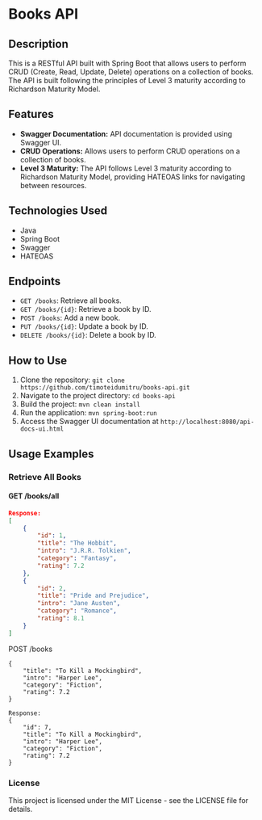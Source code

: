 # Books API

## Description
This is a RESTful API built with Spring Boot that allows users to perform CRUD (Create, Read, Update, Delete) operations on a collection of books. The API is built following the principles of Level 3 maturity according to Richardson Maturity Model.

## Features
- **Swagger Documentation:** API documentation is provided using Swagger UI.
- **CRUD Operations:** Allows users to perform CRUD operations on a collection of books.
- **Level 3 Maturity:** The API follows Level 3 maturity according to Richardson Maturity Model, providing HATEOAS links for navigating between resources.

## Technologies Used
- Java
- Spring Boot
- Swagger
- HATEOAS

## Endpoints
- `GET /books`: Retrieve all books.
- `GET /books/{id}`: Retrieve a book by ID.
- `POST /books`: Add a new book.
- `PUT /books/{id}`: Update a book by ID.
- `DELETE /books/{id}`: Delete a book by ID.

## How to Use
1. Clone the repository: `git clone https://github.com/timoteidumitru/books-api.git`
2. Navigate to the project directory: `cd books-api`
3. Build the project: `mvn clean install`
4. Run the application: `mvn spring-boot:run`
5. Access the Swagger UI documentation at `http://localhost:8080/api-docs-ui.html`

## Usage Examples
### Retrieve All Books

#### GET /books/all
```json
Response:
[
    {
        "id": 1,
        "title": "The Hobbit",
        "intro": "J.R.R. Tolkien",
        "category": "Fantasy",
        "rating": 7.2
    },
    {
        "id": 2,
        "title": "Pride and Prejudice",
        "intro": "Jane Austen",
        "category": "Romance",
        "rating": 8.1
    }
]
```

POST /books
```
{
    "title": "To Kill a Mockingbird",
    "intro": "Harper Lee",
    "category": "Fiction",
    "rating": 7.2
}
```
```
Response:
{
    "id": 7,
    "title": "To Kill a Mockingbird",
    "intro": "Harper Lee",
    "category": "Fiction",
    "rating": 7.2
}
```

### License
This project is licensed under the MIT License - see the LICENSE file for details.


